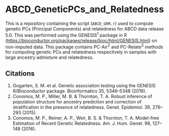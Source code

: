 # ABCD_GeneticPCs_and_Relatedness
This is a repository containing the script (`ABCD_GRM.r`) used to compute genetic PCs (Principal Components) and relatedness for ABCD data release 5.0. This was performed using the GENESIS<sup>1</sup> package in R (https://bioconductor.org/packages/release/bioc/html/GENESIS.html) on non-imputed data. This package contains PC-Air<sup>2</sup> and PC-Relate<sup>3</sup> methods for computing genetic PCs and relatedness respecitvely in samples with large ancestry admixture and relatedness. 

## Citations
1.  Gogarten, S. M. et al. Genetic association testing using the GENESIS R/Bioconductor package. Bioinformatics 35, 5346–5348 (2019).
2.	Conomos, M. P., Miller, M. B. & Thornton, T. A. Robust inference of population structure for ancestry prediction and correction of stratification in the presence of relatedness. Genet. Epidemiol. 39, 276–293 (2015).
3.	Conomos, M. P., Reiner, A. P., Weir, B. S. & Thornton, T. A. Model-free Estimation of Recent Genetic Relatedness. Am. J. Hum. Genet. 98, 127–148 (2016).
